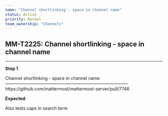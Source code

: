 ```yaml
---
name: "Channel shortlinking - space in channel name"
status: Active
priority: Normal
team_ownership: "Channels"
---
```


## MM-T2225: Channel shortlinking - space in channel name

---

**Step 1**

Channel shortlinking - space in channel name\
————————————————————————————\
https\://github.com/mattermost/mattermost-server/pull/7746

**Expected**

Also tests caps in search term
